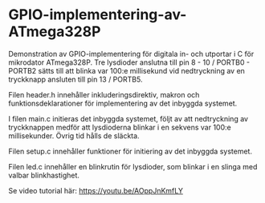 # GPIO-implementering-av-ATmega328P
Demonstration av GPIO-implementering för digitala in- och utportar i C för mikrodator ATmega328P.
Tre lysdioder anslutna till pin 8 - 10 / PORTB0 - PORTB2 sätts till att blinka var 100:e millisekund vid nedtryckning av
en tryckknapp ansluten till pin 13 / PORTB5.

Filen header.h innehåller inkluderingsdirektiv, makron och funktionsdeklarationer för implementering av det inbyggda systemet.

I filen main.c initieras det inbyggda systemet, följt av att nedtryckning av tryckknappen medför att lysdioderna blinkar i en
sekvens var 100:e millisekunder. Övrig tid hålls de släckta.

Filen setup.c innehåller funktioner för initiering av det inbyggda systemet.

Filen led.c innehåller en blinkrutin för lysdioder, som blinkar i en slinga med valbar blinkhastighet.

Se video tutorial här:
https://youtu.be/AOppJnKmfLY
